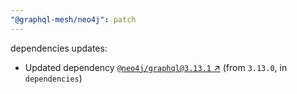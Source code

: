 ```yaml
---
"@graphql-mesh/neo4j": patch
---
```

dependencies updates:
  - Updated dependency [`@neo4j/graphql@3.13.1` ↗︎](https://www.npmjs.com/package/@neo4j/graphql/v/3.13.1) (from `3.13.0`, in `dependencies`)
